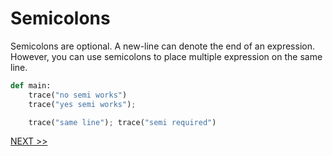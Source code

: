 # Semicolons
Semicolons are optional. A new-line can denote the end of an expression. However, you can use semicolons to place multiple expression on the same line.
```python
def main:
    trace("no semi works")
    trace("yes semi works");

    trace("same line"); trace("semi required")
```

[NEXT >>]()